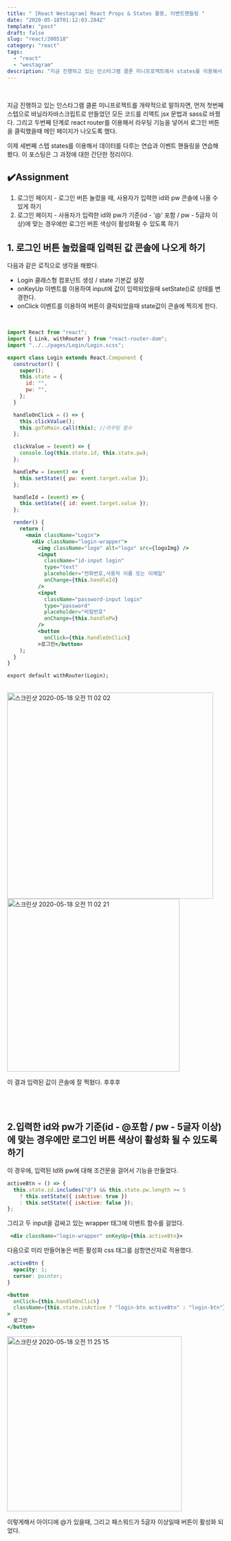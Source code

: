 ```yaml
---
title: " [React Westagram] React Props & States 활용, 이벤트핸들링 "
date: "2020-05-18T01:12:03.284Z"
template: "post"
draft: false
slug: "react/200518"
category: "react"
tags:
  - "react"
  - "westagram"
description: "지금 진행하고 있는 인스타그램 클론 미니프로젝트에서 states를 이용해서 데이터를 다루는 연습과 이벤트 핸들링을 연습해봤다. "
---
```


<br>

지금 진행하고 있는 인스타그램 클론 미니프로젝트를 개략적으로 말하자면, 먼저 첫번째 스텝으로 바닐라자바스크립트로 만들었던 모든 코드를 리액트 jsx 문법과 sass로 바꿨다. 그리고 두번째 단계로 react router를 이용해서 라우팅 기능을 넣어서 로그인 버튼을 클릭했을때 메인 페이지가 나오도록 했다. <br>

이제 세번째 스텝 states를 이용해서 데이터를 다루는 연습과 이벤트 핸들링을 연습해봤다.
이 포스팅은 그 과정에 대한 간단한 정리이다.

## ✔️Assignment

1. 로그인 페이지 - 로그인 버튼 눌렀을 때, 사용자가 입력한 id와 pw 콘솔에 나올 수 있게 하기
2. 로그인 페이지 - 사용자가 입력한 id와 pw가 기준(id - '@' 포함 / pw - 5글자 이상)에 맞는 경우에만 로그인 버튼 색상이 활성화될 수 있도록 하기

## 1. 로그인 버튼 눌렀을때 입력된 값 콘솔에 나오게 하기

다음과 같은 로직으로 생각을 해봤다.

- Login 클래스형 컴포넌트 생성 / state 기본값 설정
- onKeyUp 이벤트를 이용하여 input에 값이 입력되었을때 setState()로 상태를 변경한다.
- onClick 이벤트를 이용하여 버튼이 클릭되었을때 state값이 콘솔에 찍히게 한다.

<br>

```jsx
import React from "react";
import { Link, withRouter } from "react-router-dom";
import "../../pages/Login/Login.scss";

export class Login extends React.Component {
  constructor() {
    super();
    this.state = {
      id: "",
      pw: "",
    };
  }

  handleOnClick = () => {
    this.clickValue();
    this.goToMain.call(this); //라우팅 함수
  };

  clickValue = (event) => {
    console.log(this.state.id, this.state.pw);
  };

  handlePw = (event) => {
    this.setState({ pw: event.target.value });
  };

  handleId = (event) => {
    this.setState({ id: event.target.value });
  };

  render() {
    return (
      <main className="Login">
        <div className="login-wrapper">
          <img className="logo" alt="logo" src={logoImg} />
          <input
            className="id-input login"
            type="text"
            placeholder="전화번호,사용자 이름 또는 이메일"
            onChange={this.handleId}
          />
          <input
            className="password-input login"
            type="password"
            placeholder="비밀번호"
            onChange={this.handlePw}
          />
          <button
            onClick={this.handleOnClick}
          >로그인</button>
    );
  }
}

export default withRouter(Login);
```

<br>

<img width="479" alt="스크린샷 2020-05-18 오전 11 02 02" src="https://user-images.githubusercontent.com/60246689/82167540-25fe7a80-98f7-11ea-918d-afc9c5d28e77.png">

<img width="401" alt="스크린샷 2020-05-18 오전 11 02 21" src="https://user-images.githubusercontent.com/60246689/82167571-37478700-98f7-11ea-9aca-d7ae1d0ff688.png">

이 결과 입력된 값이 콘솔에 잘 찍혔다. 후후후

<br>
<br>

## 2.입력한 id와 pw가 기준(id - @포함 / pw - 5글자 이상)에 맞는 경우에만 로그인 버튼 색상이 활성화 될 수 있도록 하기

이 경우에, 입력된 Id와 pw에 대해 조건문을 걸어서 기능을 만들었다.

```jsx
activeBtn = () => {
  this.state.id.includes("@") && this.state.pw.length >= 5
    ? this.setState({ isActive: true })
    : this.setState({ isActive: false });
};
```

그리고 두 input을 감싸고 있는 wrapper 태그에 이벤트 함수를 걸었다.

```jsx
 <div className="login-wrapper" onKeyUp={this.activeBtn}>
```

다음으로 미리 만들어놓은 버튼 활성화 css 태그를 삼항연산자로 적용했다.

```css
.activeBtn {
  opacity: 1;
  cursor: pointer;
}
```

```jsx
<button
  onClick={this.handleOnClick}
  className={this.state.isActive ? "login-btn activeBtn" : "login-btn"}
>
  로그인
</button>
```

<img width="406" alt="스크린샷 2020-05-18 오전 11 25 15" src="https://user-images.githubusercontent.com/60246689/82168676-47ad3100-98fa-11ea-8b69-d8f015536de9.png">

이렇게해서 아이디에 @가 있을때, 그리고 패스워드가 5글자 이상일때 버튼이 활성화 되었다.

<br>
<br>
